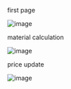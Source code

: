 first page


![image](https://github.com/user-attachments/assets/f7c8fbe3-dc61-40f3-8c92-717a781662a9)


material calculation


![image](https://github.com/user-attachments/assets/8c5a93fe-5309-4ab3-9c85-733982c7663f)


price update


![image](https://github.com/user-attachments/assets/6e150bdc-e394-422d-bbc6-84c3c89fa706)
